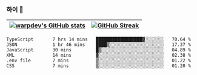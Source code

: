 
### 하이 👋
[![warpdev's GitHub stats](https://github-readme-stats.vercel.app/api?username=warpdev&show_icons=true&theme=vue-dark)](#) |[![GitHub Streak](https://github-readme-streak-stats.herokuapp.com/?user=warpdev&theme=dark)](#)
--- | --- |
<!--START_SECTION:waka-->

```text
TypeScript       7 hrs 14 mins   █████████████████▓░░░░░░░   70.64 %
JSON             1 hr 46 mins    ████▒░░░░░░░░░░░░░░░░░░░░   17.37 %
JavaScript       30 mins         █▒░░░░░░░░░░░░░░░░░░░░░░░   04.89 %
XML              14 mins         ▓░░░░░░░░░░░░░░░░░░░░░░░░   02.38 %
.env file        7 mins          ▒░░░░░░░░░░░░░░░░░░░░░░░░   01.22 %
CSS              7 mins          ▒░░░░░░░░░░░░░░░░░░░░░░░░   01.20 %
```

<!--END_SECTION:waka-->

<!--
**warpdev/warpdev** is a ✨ _special_ ✨ repository because its `README.md` (this file) appears on your GitHub profile.

Here are some ideas to get you started:

- 🔭 I’m currently working on ...
- 🌱 I’m currently learning ...
- 👯 I’m looking to collaborate on ...
- 🤔 I’m looking for help with ...
- 💬 Ask me about ...
- 📫 How to reach me: ...
- 😄 Pronouns: ...
- ⚡ Fun fact: ...
-->
